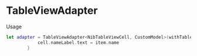 # TableViewAdapter
Usage
```swift
let adapter = TableViewAdapter<NibTableViewCell, CustomModel>(withTableView: self.customTableView, items: items) { item, cell in
            cell.nameLabel.text = item.name
        }
```
